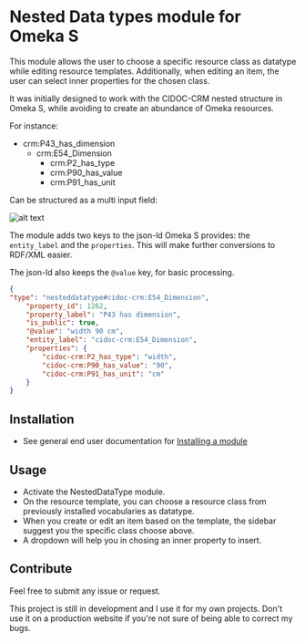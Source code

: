 # Nested Data types module for Omeka S

This module allows the user to choose a specific resource class as datatype while editing resource templates.    Additionally, when editing an item, the user can select inner properties for the chosen class.

It was initially designed to work with the CIDOC-CRM nested structure in Omeka S, while avoiding to create an abundance of Omeka resources. 

For instance:

- crm:P43_has_dimension   
    - crm:E54_Dimension   
        - crm:P2_has_type
        - crm:P90_has_value
        - crm:P91_has_unit

Can be structured as a multi input field:

![alt text](https://gist.githubusercontent.com/sinanatra/a39c3625f3871c19a7e720d3ceb44339/raw/e6d66a71581b18433c31d3bcab31c2ecfb355ac5/img.png)

The module adds two keys to the json-ld Omeka S provides: the `entity_label`  and the `properties`. 
This will make further conversions to RDF/XML easier.

The json-ld also keeps the `@value` key, for basic processing.

```json
{
"type": "nesteddatatype#cidoc-crm:E54_Dimension",
    "property_id": 1262,
    "property_label": "P43 has dimension",
    "is_public": true,
    "@value": "width 90 cm",
    "entity_label": "cidoc-crm:E54_Dimension",
    "properties": {
        "cidoc-crm:P2_has_type": "width",
        "cidoc-crm:P90_has_value": "90",
        "cidoc-crm:P91_has_unit": "cm"
    }
}
```

## Installation

* See general end user documentation for [Installing a module](http://omeka.org/s/docs/user-manual/modules/#installing-modules)

## Usage

* Activate the NestedDataType module.
* On the resource template, you can choose a resource class from previously installed vocabularies as datatype.
* When you create or edit an item based on the template, the sidebar suggest you the specific class choose above.
* A dropdown will help you in chosing an inner property to insert.

## Contribute

Feel free to submit any issue or request.

This project is still in development and I use it for my own projects. Don't use it on a production website if you're not sure of being able to correct my bugs.